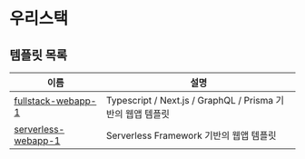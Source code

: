 # 우리스택

## 템플릿 목록

| 이름 | 설명 |
| ------------- | ------------- |
| [fullstack-webapp-1](./templates/fullstack-webapp-1) | Typescript / Next.js / GraphQL / Prisma 기반의 웹앱 템플릿 |
| [serverless-webapp-1](./templates/serverless-webapp-1) | Serverless Framework 기반의 웹앱 템플릿 |
